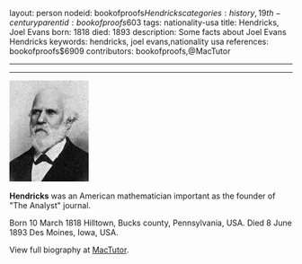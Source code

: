 layout: person
nodeid: bookofproofs$Hendricks
categories: history,19th-century
parentid: bookofproofs$603
tags: nationality-usa
title: Hendricks, Joel Evans
born: 1818
died: 1893
description: Some facts about Joel Evans Hendricks
keywords: hendricks, joel evans,nationality usa
references: bookofproofs$6909
contributors: bookofproofs,@MacTutor

---


---

![Hendricks.jpg](https://github.com/bookofproofs/bookofproofs.github.io/blob/main/_sources/_assets/images/portraits/Hendricks.jpg?raw=true)

**Hendricks** was an American mathematician important as the founder of "The Analyst" journal.

Born 10 March 1818 Hilltown, Bucks county, Pennsylvania, USA. Died 8 June 1893 Des Moines, Iowa, USA.


View full biography at [MacTutor](https://mathshistory.st-andrews.ac.uk/Biographies/Hendricks/).